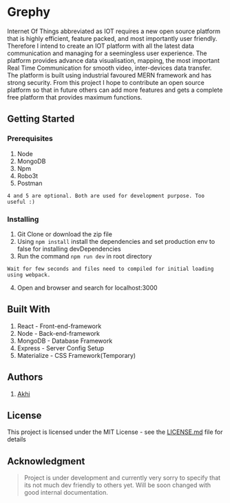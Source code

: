 # Grephy

Internet Of Things abbreviated as IOT requires a new open source platform that is highly efficient, feature packed, and most importantly user friendly. Therefore I intend to create an IOT platform with all the latest data communication and managing for a seemingless user experience. The platform provides advance data visualisation, mapping, the most important Real Time Communication for smooth video, inter-devices data transfer. The platform is built using industrial favoured MERN framework and has strong security. From this project I hope to contribute an open source platform so that in future others can add more features and gets a complete free platform that provides maximum functions. 

## Getting Started
### Prerequisites
1. Node
2. MongoDB
3. Npm
4. Robo3t
5. Postman
```
4 and 5 are optional. Both are used for development purpose. Too useful :)
```
### Installing

1. Git Clone or download the zip file
2. Using `npm install` install the dependencies and set production env to false for installing devDependencies
3. Run the command `npm run dev` in root directory
```
Wait for few seconds and files need to compiled for initial loading using webpack.
```
4. Open and browser and search for localhost:3000

## Built With
1. React - Front-end-framework
2. Node - Back-end-framework
3. MongoDB - Database Framework
4. Express - Server Config Setup
5. Materialize - CSS Framework(Temporary)

## Authors

1. [Akhi](https://github.com/akhilmhdh) 


## License

This project is licensed under the MIT License - see the [LICENSE.md](LICENSE.md) file for details

## Acknowledgment
> Project is under development and currently very sorry to specify that its not much dev friendly to others yet. Will be soon changed with good internal documentation.
